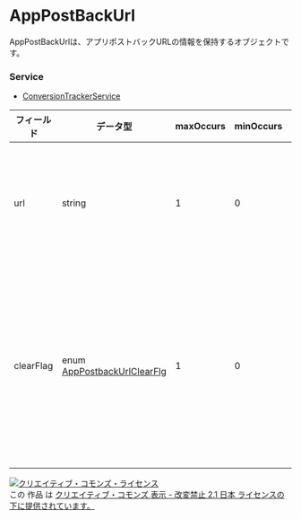 # AppPostBackUrl
AppPostBackUrlは、アプリポストバックURLの情報を保持するオブジェクトです。

### Service
+ [ConversionTrackerService](../services/ConversionTrackerService.md)

| フィールド | データ型 | maxOccurs | minOccurs | response | add | set | remove | 説明 | 
|---|---|---|---|---|---|---|---|---|
| url| string| 1| 0| ○| Opt| Opt| Ignore| ポストバックURLです。 |
| clearFlag| enum <a href="./AppPostbackUrlClearFlg.md">AppPostbackUrlClearFlg</a>| 1| 0| ○| -| Opt| -| ポストバックURLクリアフラグです。|

<a rel="license" href="http://creativecommons.org/licenses/by-nd/2.1/jp/"><img alt="クリエイティブ・コモンズ・ライセンス" style="border-width:0" src="https://i.creativecommons.org/l/by-nd/2.1/jp/88x31.png" /></a><br />この 作品 は <a rel="license" href="http://creativecommons.org/licenses/by-nd/2.1/jp/">クリエイティブ・コモンズ 表示 - 改変禁止 2.1 日本 ライセンスの下に提供されています。</a>

